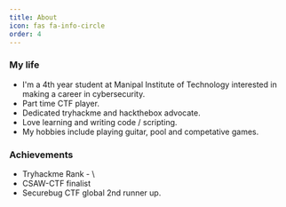 ```yaml
---
title: About
icon: fas fa-info-circle
order: 4
---
```


<!-- > Add Markdown syntax content to file `_tabs/about.md`{: .filepath } and it will show up on this page.
{: .prompt-tip } -->

### My life
 - I'm a 4th year student at Manipal Institute of Technology interested in making a career in cybersecurity.
 - Part time CTF player.
 - Dedicated tryhackme and hackthebox advocate.
 - Love learning and writing code / scripting.
 - My hobbies include playing guitar, pool and competative games.

### Achievements
 - Tryhackme Rank - <script src="https://tryhackme.com/badge/166368"></script>\
 - CSAW-CTF finalist
 - Securebug CTF global 2nd runner up.